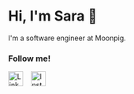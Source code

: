 <h1>Hi, I'm Sara 👋</h1>
<p>I'm a software engineer at Moonpig. </p>

<h3>Follow me!</h3>

<div style="display: flex;gap: 16px;">
  <a href="https://linkedin.com/in/saraevs" target="_blank">
      <img src="https://cdn3.iconfinder.com/data/icons/social-media-2253/17/Vector-4-1024.png" alt="Linked In" width="30px"/>
  </a>
  <a href="https://instagram.com/saraevs" target="_blank">
    <img src="https://cdn4.iconfinder.com/data/icons/social-media-2146/512/25_social-1024.png" alt="Instagram" width="30px"/>
  </a>
</div>

